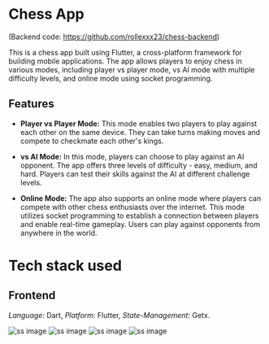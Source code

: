 # Chess App 
(Backend code: https://github.com/rollexxx23/chess-backend)

This is a chess app built using Flutter, a cross-platform framework for building mobile applications. The app allows players to enjoy chess in various modes, including player vs player mode, vs AI mode with multiple difficulty levels, and online mode using socket programming.

## Features

- **Player vs Player Mode:** This mode enables two players to play against each other on the same device. They can take turns making moves and compete to checkmate each other's kings.

- **vs AI Mode:** In this mode, players can choose to play against an AI opponent. The app offers three levels of difficulty - easy, medium, and hard. Players can test their skills against the AI at different challenge levels.

- **Online Mode:** The app also supports an online mode where players can compete with other chess enthusiasts over the internet. This mode utilizes socket programming to establish a connection between players and enable real-time gameplay. Users can play against opponents from anywhere in the world.



# Tech stack used

## Frontend
*Language:* Dart,
*Platform:* Flutter,
*State-Management:* Getx.

![ss image](https://res.cloudinary.com/dek0w0qnj/image/upload/c_scale,w_100/v1686719186/Screenshot_1684308883_mfb0zx.png)
![ss image](https://res.cloudinary.com/dek0w0qnj/image/upload/c_scale,w_100/v1686719185/Screenshot_1684308858_h767hq.png)
![ss image](https://res.cloudinary.com/dek0w0qnj/image/upload/c_scale,w_100/v1686719184/Screenshot_1684308852_nj0pik.png)
![ss image](https://res.cloudinary.com/dek0w0qnj/image/upload/c_scale,w_100/v1686719184/Screenshot_1684308863_fdecph.png)

